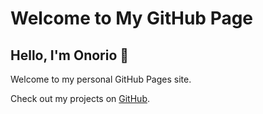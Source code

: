 
# Welcome to My GitHub Page
## Hello, I'm Onorio 👋
<p>Welcome to my personal GitHub Pages site.</p>
<p>Check out my projects on <a href="https://github.com/marobo" target="_blank">GitHub</a>.</p>
